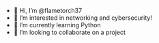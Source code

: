 - 👋 Hi, I’m @flametorch37
- 👀 I’m interested in networking and cybersecurity!
- 🌱 I’m currently learning Python
- 💞️ I’m looking to collaborate on a project

<!---
flametorch37/flametorch37 is a ✨ special ✨ repository because its `README.md` (this file) appears on your GitHub profile.
You can click the Preview link to take a look at your changes.
--->
